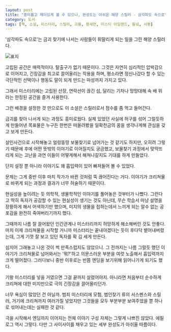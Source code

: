 ```yaml
---
layout: post
title: "흥미롭고 재미있게 볼 수 있으나, 완성도는 아쉬운 해양 스릴러 - 삼각파도 속으로"
category: 도서
tags: [책, 소설, 미스터리, 스릴러, 괴물, 황세연, 미스티 아일랜드, 들녘, 서평]
---
```


'삼각파도 속으로'는
금괴 찾기에 나서는 사람들이 휘말리게 되는 일을 그린 해양 스릴러다.

![표지](https://images2.imgbox.com/ab/c1/IjFCj8a8_o.jpg)

고립된 공간은 매력적이다.
탈출구가 없기 때문이다.
그것은 자연히 심리적인 압박감으로 이어지고,
긴장감을 최고로 끌어올리는 작용을 하며,
평소라면 정신나갔다 할 수 있는 극단적인 선택이나 행동도
말이 되게 만드는 마성까지 가지고 있다.

그래서 미스터리에는 고립된 산장, 연락선이 끊긴 섬,
달리는 기차나 망망대해 속 배 위라는
한정된 공간을 즐겨 사용한다.

그런 배경을 설정한 것 만으로도 이 소설은 스릴러로서 점수를 좀 먹고 들어간다.

금괴를 찾아 나서게 되는 과정도 흥미로웠다.
실제 있었던 사실에 허구를 섞어 그럴듯하게 만들어낸 목표물은
누구든 한번은 떠올려봤을 일확천금의 꿈을 생각나게해 관심을 갖고 보게 만든다.

살인사건으로 시작해놓고 얼렁뚱땅 보물찾기로 넘어가는 것 같기도 하지만,
오히려 그렇기 때문에 후에 어떤 뜻밖의 이야기로 이어질지도 궁금했고,
보물찾기 과정에서 맞딱뜨리게 되는 고난을
과연 이들이 어떻게해서 해쳐나갈지도 기대를 하게 만들었다.

단지 설정 뿐 아니라 이야기도 꽤 흡입력이 있어 빠져들어 볼 수 있었다.

문제는 그게 중반 이후 마치 작가가 바뀐 것처럼 뚝 끊어진다는 거다.
이야기가 크리쳐물로 바뀌게 되는 과정과 결과가 너무 허술하기 때문이다.

현실성을 높이려는 듯 의학적, 생물학적인 이야기를 풀어놓은 것부터가 나빴다.
그런다고 딱히 독자가 공감할 수 있는 현실성이 생기는 것도 아닌데,
무슨 학습서 마냥 설명을 장황하게 해서 어색하기만 했으며,
미지의 생물을 접하는데서 느끼게 되는 알수 없는 공포감을 완전히 죽여버리기까지 했다.

그때까지 나름 잘 끌어왔던 인간관계나 미스터리까지 허망하게 해소해버린 것도 안좋다.
마치 이제 크리쳐물을 시작할 거니까 미스터리는 끝내야겠다는 듯이 후다닥 뱉어내버렸는데,
그게 기껏 잘 보고 있던 독자를 확 김 세게 만든다.

심지어 그래놓고 나온 것이 썩 만족스럽지도 않았으니.
그 전까지는 나름 그럴듯 했던 이야기가
크리쳐물로 넘어와서는 '뭐?'하고 의문스러운 부분을 여럿 노출해서
흡입력까지 크게 떨어졌다.
그러다보니 중반 이후로는 반쯤 엔딩을 보기위해 읽어나가게 되기도 했다.

기왕 미스터리를 넣을 거였으면 그걸 끝까지 살렸어야지.
아니라면 처음부터 순수하게 크리쳐에 대한 미지만으로 극의 긴장감을 끌어올리던가.

너무 욕심이 많았던 건 아닐까.
범죄 미스터리에 모험, 범인찾기 류의 서스펜스와 스릴러, 거기에 크리쳐까지
여러가질 넣었지만 그것들을 모두 부분부분 보여주었을 뿐 하나로 섞어내는데는 실패한 것 같다.

극을 시작해서 엔딩까지 이어지는 전체 이야기 구성 자체는 그렇게 나쁘진 않았다.
에필로그 역시 그렇다.
다만 그 사이사이를 채우고 있는 세부 완성도가 아쉬울 따름이다.
